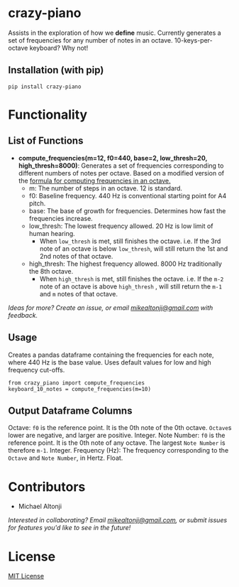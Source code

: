 
crazy-piano
===========
Assists in the exploration of how we **define** music. Currently generates a set of frequencies for any number of notes in an octave. 10-keys-per-octave keyboard? Why not!

Installation (with pip)
-----------------------
`pip install crazy-piano`

Functionality
==============

List of Functions
-------------------------------------------------
 - **compute_frequencies(m=12, f0=440, base=2, low_thresh=20, high_thresh=8000)**: Generates a set of frequencies corresponding to different numbers of notes per octave. Based on a modified version of the [formula for computing frequencies in an octave.](https://pages.mtu.edu/~suits/NoteFreqCalcs.html) 
	 -  m: The number of steps in an octave. 12 is standard.
	 - f0: Baseline frequency. 440 Hz is conventional starting point for A4 pitch.
	 - base: The base of growth for frequencies. Determines how fast the frequencies increase.
	 - low_thresh: The lowest frequency allowed. 20 Hz is low limit of human hearing.
		 - When `low_thresh` is met, still finishes the octave. i.e. If the 3rd note of an octave is below `low_thresh`, will still return the 1st and 2nd notes of that octave.
	 - high_thresh: The highest frequency allowed. 8000 Hz traditionally the 8th octave.
		 - When `high_thresh` is met, still finishes the octave. i.e. If the `m-2` note of an octave is above `high_thresh` , will still return the `m-1` and `m` notes of that octave.

*Ideas for more? Create an issue, or email mikealtonji@gmail.com with feedback.*

Usage
-------------------------------------------------
Creates a pandas dataframe containing the frequencies for each note, where 440 Hz is the base value. Uses default values for low and high frequency cut-offs.
```
from crazy_piano import compute_frequencies
keyboard_10_notes = compute_frequencies(m=10)
```
Output Dataframe Columns
-------------------------------------------------

Octave: `f0` is the reference point. It is the 0th note of the 0th octave. `Octave`s lower are negative, and larger are positive. Integer.
Note Number: `f0` is the reference point. It is the 0th note of any octave. The largest `Note Number` is therefore `m-1`. Integer.
Frequency (Hz): The frequency corresponding to the `Octave` and `Note Number`, in Hertz. Float.

Contributors
============
* Michael Altonji

*Interested in collaborating? Email mikealtonji@gmail.com, or submit issues for features you'd like to see in the future!*

License
=======
[MIT License](https://opensource.org/licenses/MIT)
